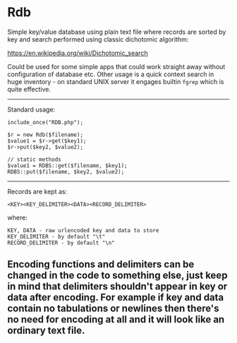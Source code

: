 # Rdb
Simple key/value database using plain text file where records are sorted 
by key and search performed using classic dichotomic algorithm:

https://en.wikipedia.org/wiki/Dichotomic_search 

Could be used for some simple apps that could work straight away 
without configuration of database etc. Other usage is a quick context
search in huge inventory - on standard UNIX server it engages
builtin `fgrep` which is quite effective.

-------------------------------------------------------------------
Standard usage:

    include_once("RDB.php");
    
    $r = new Rdb($filename);
    $value1 = $r->get($key1);
    $r->put($key2, $value2);

    // static methods
    $value1 = RDBS::get($filename, $key1);
    RDBS::put($filename, $key2, $value2);

-------------------------------------------------------------------
Records are kept as:

`<KEY><KEY_DELIMITER><DATA><RECORD_DELIMITER>`

where:
    
    KEY, DATA - raw urlencoded key and data to store
    KEY_DELIMITER - by default "\t"
    RECORD_DELIMITER - by default "\n"
 
Encoding functions and delimiters can be changed in the code
to something else, just keep in mind that delimiters shouldn't appear in
key or data after encoding. For example if key and data contain no 
tabulations or newlines then there's no need for encoding at all 
and it will look like an ordinary text file.
-------------------------------------------------------------------


